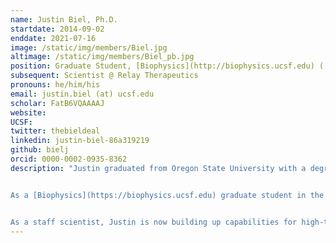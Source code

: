 ```yaml
---
name: Justin Biel, Ph.D.
startdate: 2014-09-02
enddate: 2021-07-16
image: /static/img/members/Biel.jpg
altimage: /static/img/members/Biel_pb.jpg
position: Graduate Student, [Biophysics](http://biophysics.ucsf.edu) ([NSF GRFP](http://www.nsfgrfp.org/))(2014-2019), Staff Scientist (2019-2021)
subsequent: Scientist @ Relay Therapeutics
pronouns: he/him/his
email: justin.biel (at) ucsf.edu
scholar: FatB6VQAAAAJ
website:
UCSF:
twitter: thebieldeal
linkedin: justin-biel-86a319219
github: bielj
orcid: 0000-0002-0935-8362
description: "Justin graduated from Oregon State University with a degree in Biochemistry and Biophysics. He conducted research in both the laboratories of [Dr. Elisar Barbar](https://barbar.science.oregonstate.edu) studying dynein protein interactions, and [Dr. P. Andrew Karplus](https://biochem.oregonstate.edu/content/p-andrew-karplus) conducting structural bioinformatic research on protein structural components from ultra-high resolution protein crystal structures.


As a [Biophysics](https://biophysics.ucsf.edu) graduate student in the Fraser lab, Justin examined how conformational heterogeneity changed during directed evolution and revealed minor states that resulted from ligand binding. He was supported by a graduate fellowship from [NSF](http://www.nsfgrfp.org/).


As a staff scientist, Justin is now building up capabilities for high-throughput ligand soaking experiments."
---
```


